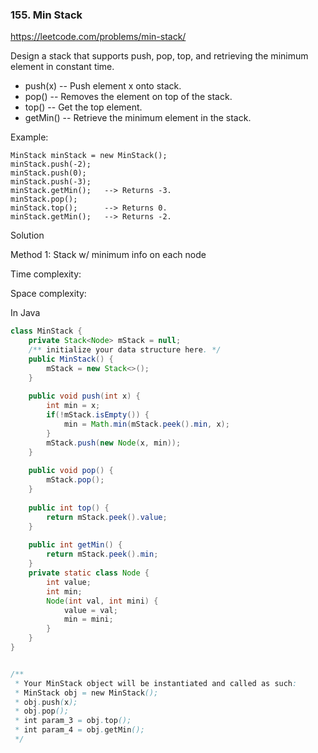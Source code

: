 ### 155. Min Stack

https://leetcode.com/problems/min-stack/

Design a stack that supports push, pop, top, and retrieving the minimum element in constant time.

- push(x) -- Push element x onto stack.
- pop() -- Removes the element on top of the stack.
- top() -- Get the top element.
- getMin() -- Retrieve the minimum element in the stack.
 

Example:
```
MinStack minStack = new MinStack();
minStack.push(-2);
minStack.push(0);
minStack.push(-3);
minStack.getMin();   --> Returns -3.
minStack.pop();
minStack.top();      --> Returns 0.
minStack.getMin();   --> Returns -2.
```

Solution

Method 1: Stack w/ minimum info on each node

Time complexity:

Space complexity:

In Java
```java
class MinStack {
    private Stack<Node> mStack = null;
    /** initialize your data structure here. */
    public MinStack() {
        mStack = new Stack<>();
    }
    
    public void push(int x) {
        int min = x;
        if(!mStack.isEmpty()) {
            min = Math.min(mStack.peek().min, x);   
        }
        mStack.push(new Node(x, min));
    }
    
    public void pop() {
        mStack.pop();
    }
    
    public int top() {
        return mStack.peek().value;
    }
    
    public int getMin() {
        return mStack.peek().min;
    }
    private static class Node {
        int value;
        int min;
        Node(int val, int mini) {
            value = val;
            min = mini;
        }
    }
}


/**
 * Your MinStack object will be instantiated and called as such:
 * MinStack obj = new MinStack();
 * obj.push(x);
 * obj.pop();
 * int param_3 = obj.top();
 * int param_4 = obj.getMin();
 */
```